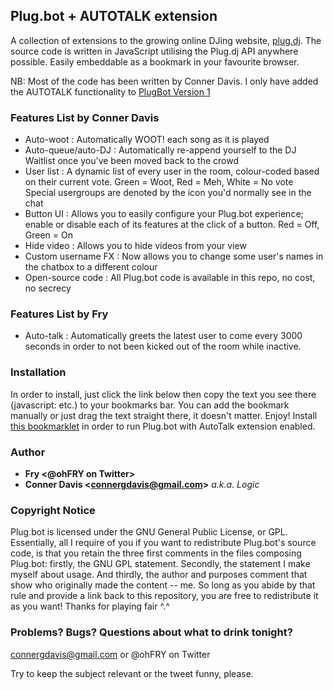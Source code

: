 ## Plug.bot + AUTOTALK extension

A collection of extensions to the growing online DJing website, <a href="http://plug.dj">plug.dj</a>.  The source code is written in JavaScript utilising the Plug.dj API anywhere possible.  Easily embeddable as a bookmark in your favourite browser.

NB: Most of the code has been written by Conner Davis. I only have added the AUTOTALK functionality to <a href="https://github.com/ConnerGDavis/Plugbot">PlugBot Version 1</a>  



### Features List by Conner Davis ###

+ Auto-woot  :  Automatically WOOT! each song as it is played
+ Auto-queue/auto-DJ  :  Automatically re-append yourself to the DJ Waitlist once you've been moved back to the crowd
+ User list  :  A dynamic list of every user in the room, colour-coded based on their current vote.  Green = Woot, Red = Meh, White = No vote  Special usergroups are denoted by the icon you'd normally see in the chat
+ Button UI  :  Allows you to easily configure your Plug.bot experience;  enable or disable each of its features at the click of a button.  Red = Off, Green = On
+ Hide video  :  Allows you to hide videos from your view
+ Custom username FX  :  Now allows you to change some user's names in the chatbox to a different colour
+ Open-source code  :  All Plug.bot code is available in this repo, no cost, no secrecy


### Features List by Fry ###

+ Auto-talk  :  Automatically greets the latest user to come every 3000 seconds in order to not been kicked out of the room while inactive.



### Installation ###

In order to install, just click the link below then copy the text you see there (javascript: etc.) to your bookmarks bar.  You can add the bookmark manually or just drag the text straight there, it doesn't matter.  Enjoy!
Install [this bookmarklet](http://pastebin.com/raw.php?i=fAEt6ucH) in order to run Plug.bot with AutoTalk extension enabled.



### Author ###

+ <strong>Fry &lt;@ohFRY on Twitter&gt;</strong>
+ <strong>Conner Davis &lt;connergdavis@gmail.com&gt;</strong> <em>a.k.a. Logic</em>



### Copyright Notice ###

Plug.bot is licensed under the GNU General Public License, or GPL.  Essentially, all I require of you if you want to redistribute Plug.bot's source code, is that you retain the three first comments in the files composing Plug.bot:  firstly, the GNU GPL statement.  Secondly, the statement I make myself about usage.  And thirdly, the author and purposes comment that show who originally made the content -- me.  So long as you abide by that rule and provide a link back to this repository, you are free to redistribute it as you want!  Thanks for playing fair ^.^



### Problems? Bugs? Questions about what to drink tonight? ###

connergdavis@gmail.com or @ohFRY on Twitter

Try to keep the subject relevant or the tweet funny, please.  
